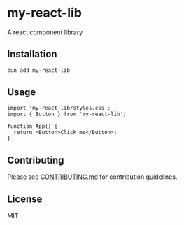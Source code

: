# my-react-lib

A react component library

## Installation

```bash
bun add my-react-lib
```

## Usage

```tsx
import 'my-react-lib/styles.css';
import { Button } from 'my-react-lib';

function App() {
  return <Button>Click me</Button>;
}
```

## Contributing

Please see [CONTRIBUTING.md](./CONTRIBUTING.md) for contribution guidelines.

## License

MIT
